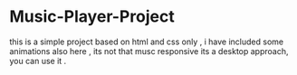# Music-Player-Project
this is a simple project based on html and css only , i have included some animations also here , its not that musc responsive its a desktop approach, you can use it .

